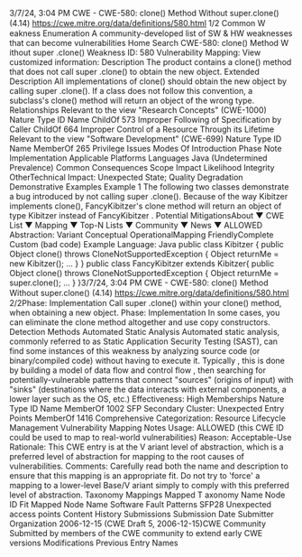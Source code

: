 3/7/24, 3:04 PM CWE - CWE-580: clone() Method Without super.clone() (4.14)
https://cwe.mitre.org/data/deﬁnitions/580.html 1/2
Common W eakness Enumeration
A community-developed list of SW & HW weaknesses that can become
vulnerabilities
Home Search
CWE-580: clone() Method W ithout super .clone()
Weakness ID: 580
Vulnerability Mapping: 
View customized information:
 Description
The product contains a clone() method that does not call super .clone() to obtain the new object.
 Extended Description
All implementations of clone() should obtain the new object by calling super .clone(). If a class does not follow this convention, a
subclass's clone() method will return an object of the wrong type.
 Relationships
 Relevant to the view "Research Concepts" (CWE-1000)
Nature Type ID Name
ChildOf 573 Improper Following of Specification by Caller
ChildOf 664 Improper Control of a Resource Through its Lifetime
 Relevant to the view "Software Development" (CWE-699)
Nature Type ID Name
MemberOf 265 Privilege Issues
 Modes Of Introduction
Phase Note
Implementation
 Applicable Platforms
Languages
Java (Undetermined Prevalence)
 Common Consequences
Scope Impact Likelihood
Integrity
OtherTechnical Impact: Unexpected State; Quality Degradation
 Demonstrative Examples
Example 1
The following two classes demonstrate a bug introduced by not calling super .clone(). Because of the way Kibitzer implements clone(),
FancyKibitzer's clone method will return an object of type Kibitzer instead of FancyKibitzer .
 Potential MitigationsAbout ▼ CWE List ▼ Mapping ▼ Top-N Lists ▼ Community ▼ News ▼
ALLOWED
Abstraction: Variant
Conceptual OperationalMapping
FriendlyComplete Custom
(bad code) Example Language: Java 
public class Kibitzer {
public Object clone() throws CloneNotSupportedException {
Object returnMe = new Kibitzer();
...
}
}
public class FancyKibitzer extends Kibitzer{
public Object clone() throws CloneNotSupportedException {
Object returnMe = super.clone();
...
}
}3/7/24, 3:04 PM CWE - CWE-580: clone() Method Without super.clone() (4.14)
https://cwe.mitre.org/data/deﬁnitions/580.html 2/2Phase: Implementation
Call super .clone() within your clone() method, when obtaining a new object.
Phase: Implementation
In some cases, you can eliminate the clone method altogether and use copy constructors.
 Detection Methods
Automated Static Analysis
Automated static analysis, commonly referred to as Static Application Security Testing (SAST), can find some instances of this
weakness by analyzing source code (or binary/compiled code) without having to execute it. Typically , this is done by building a
model of data flow and control flow , then searching for potentially-vulnerable patterns that connect "sources" (origins of input)
with "sinks" (destinations where the data interacts with external components, a lower layer such as the OS, etc.)
Effectiveness: High
 Memberships
Nature Type ID Name
MemberOf 1002 SFP Secondary Cluster: Unexpected Entry Points
MemberOf 1416 Comprehensive Categorization: Resource Lifecycle Management
 Vulnerability Mapping Notes
Usage: ALLOWED (this CWE ID could be used to map to real-world vulnerabilities)
Reason: Acceptable-Use
Rationale:
This CWE entry is at the V ariant level of abstraction, which is a preferred level of abstraction for mapping to the root causes of
vulnerabilities.
Comments:
Carefully read both the name and description to ensure that this mapping is an appropriate fit. Do not try to 'force' a mapping to a
lower-level Base/V ariant simply to comply with this preferred level of abstraction.
 Taxonomy Mappings
Mapped T axonomy Name Node ID Fit Mapped Node Name
Software Fault Patterns SFP28 Unexpected access points
 Content History
 Submissions
Submission Date Submitter Organization
2006-12-15
(CWE Draft 5, 2006-12-15)CWE Community
Submitted by members of the CWE community to extend early CWE versions
 Modifications
 Previous Entry Names
